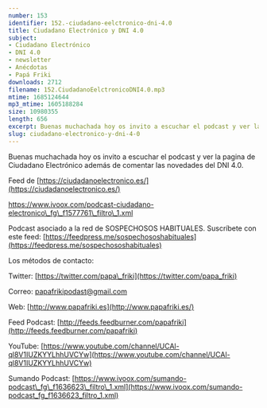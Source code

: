 ```yaml
---
number: 153
identifier: 152.-ciudadano-eelctronico-dni-4.0
title: Ciudadano Electrónico y DNI 4.0
subject:
- Ciudadano Electrónico
- DNI 4.0
- newsletter
- Anécdotas
- Papá Friki
downloads: 2712
filename: 152.CiudadanoEelctronicoDNI4.0.mp3
mtime: 1685124644
mp3_mtime: 1605188284
size: 10980355
length: 656
excerpt: Buenas muchachada hoy os invito a escuchar el podcast y ver la pagina de Ciudadano Electrónico además de comentar las novedades del DNI 4.0
slug: ciudadano-electronico-y-dni-4-0
---
```

Buenas muchachada hoy os invito a escuchar el podcast y ver la pagina de Ciudadano Electrónico además de comentar las novedades del DNI 4.0.

Feed de [https://ciudadanoelectronico.es/](https://ciudadanoelectronico.es/)

[https://www.ivoox.com/podcast-ciudadano-electronico\_fg\_f1577761\_filtro\_1.xml
](https://www.ivoox.com/podcast-ciudadano-electronico_fg_f1577761_filtro_1.xml)

Podcast asociado a la red de SOSPECHOSOS HABITUALES. Suscríbete con este feed: [https://feedpress.me/sospechososhabituales](https://feedpress.me/sospechososhabituales)

Los métodos de contacto:

Twitter: [https://twitter.com/papa\_friki](https://twitter.com/papa_friki)

Correo: [papafrikipodast@gmail.com](https://archive.org/details/papafrikipodast@gmail.com)

Web: [http://www.papafriki.es](http://www.papafriki.es/)

Feed Podcast: [http://feeds.feedburner.com/papafriki](http://feeds.feedburner.com/papafriki)

YouTube: [https://www.youtube.com/channel/UCAl-ql8V1IUZKYYLhhUVCYw](https://www.youtube.com/channel/UCAl-ql8V1IUZKYYLhhUVCYw)

Sumando Podcast: [https://www.ivoox.com/sumando-podcast\_fg\_f1636623\_filtro\_1.xml](https://www.ivoox.com/sumando-podcast_fg_f1636623_filtro_1.xml)